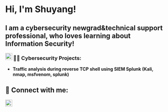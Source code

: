 <h1>Hi, I'm Shuyang! <br/>

<h2>I am a cybersecurity newgrad&technical support professional, who loves learning about Information Security! </h2><img align="left" alt="Shuyang Chen | LinkedIn" width="22px" src="https://www.vhv.rs/file/max/8/80808_linkedin-logo-white-png.png" href="https://www.linkedin.com/in/shuyang123//"/>

<h3>👨‍💻 Cybersecurity Projects:</h3>

- <b>Traffic analysis during reverse TCP shell using SIEM Splunk (Kali, nmap, msfvenom, splunk)</b>

<h2> 🤳 Connect with me:</h2>

[<img align="left" alt="Shuyang Chen | LinkedIn" width="22px" src="https://www.vhv.rs/file/max/8/80808_linkedin-logo-white-png.png" />][linkedin]

[linkedin]: https://www.linkedin.com/in/shuyang123/

<!--
**WhoIsShuyang/WhoIsShuyang** is a ✨ _special_ ✨ repository because its `README.md` (this file) appears on your GitHub profile.

Here are some ideas to get you started:

- 🔭 I’m currently working on ...
- 🌱 I’m currently learning ...
- 👯 I’m looking to collaborate on ...
- 🤔 I’m looking for help with ...
- 💬 Ask me about ...
- 📫 How to reach me: ...
- 😄 Pronouns: ...
- ⚡ Fun fact: ...
-->
